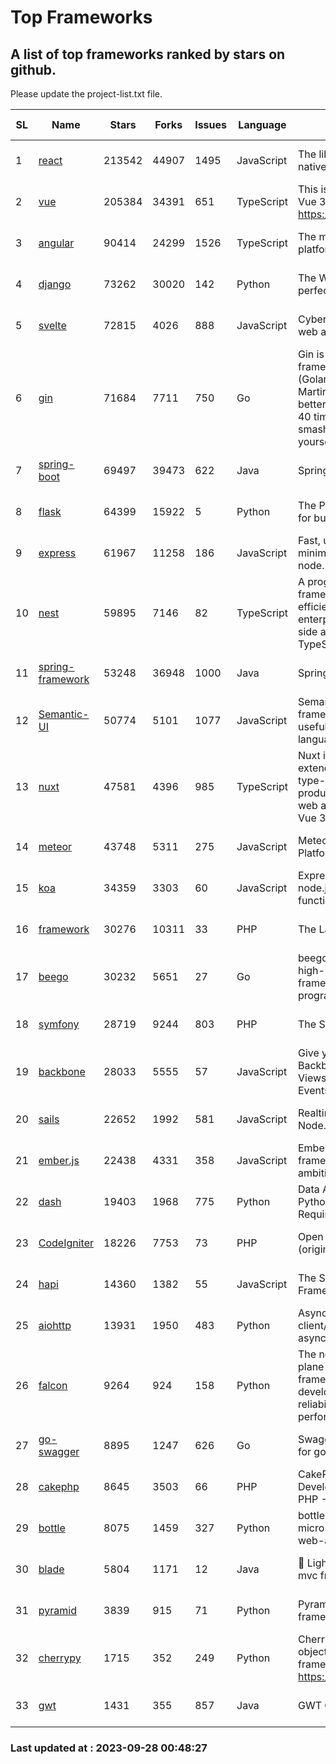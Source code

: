 # Top Frameworks
## A list of top frameworks ranked by stars on github.  
Please update the project-list.txt file.

| SL| Name  | Stars| Forks| Issues | Language | Description | Last Commit |
| --| ------| -----| ---- | ------ | -------- | ----------- | ----------- |
| 1 | [react](https://github.com/facebook/react) | 213542 | 44907 | 1495 | JavaScript | The library for web and native user interfaces | 2023-09-27 23:17:45 |
| 2 | [vue](https://github.com/vuejs/vue) | 205384 | 34391 | 651 | TypeScript | This is the repo for Vue 2. For Vue 3, go to https://github.com/vuejs/core | 2023-04-27 09:43:19 |
| 3 | [angular](https://github.com/angular/angular) | 90414 | 24299 | 1526 | TypeScript | The modern web developer’s platform | 2023-09-27 21:00:03 |
| 4 | [django](https://github.com/django/django) | 73262 | 30020 | 142 | Python | The Web framework for perfectionists with deadlines. | 2023-09-27 17:18:40 |
| 5 | [svelte](https://github.com/sveltejs/svelte) | 72815 | 4026 | 888 | JavaScript | Cybernetically enhanced web apps | 2023-09-25 15:39:03 |
| 6 | [gin](https://github.com/gin-gonic/gin) | 71684 | 7711 | 750 | Go | Gin is a HTTP web framework written in Go (Golang). It features a Martini-like API with much better performance -- up to 40 times faster. If you need smashing performance, get yourself some Gin. | 2023-09-27 07:17:11 |
| 7 | [spring-boot](https://github.com/spring-projects/spring-boot) | 69497 | 39473 | 622 | Java | Spring Boot | 2023-09-27 18:45:14 |
| 8 | [flask](https://github.com/pallets/flask) | 64399 | 15922 | 5 | Python | The Python micro framework for building web applications. | 2023-09-24 14:58:22 |
| 9 | [express](https://github.com/expressjs/express) | 61967 | 11258 | 186 | JavaScript | Fast, unopinionated, minimalist web framework for node. | 2023-05-16 01:53:48 |
| 10 | [nest](https://github.com/nestjs/nest) | 59895 | 7146 | 82 | TypeScript | A progressive Node.js framework for building efficient, scalable, and enterprise-grade server-side applications with TypeScript/JavaScript 🚀 | 2023-09-26 07:42:01 |
| 11 | [spring-framework](https://github.com/spring-projects/spring-framework) | 53248 | 36948 | 1000 | Java | Spring Framework | 2023-09-27 14:43:56 |
| 12 | [Semantic-UI](https://github.com/Semantic-Org/Semantic-UI) | 50774 | 5101 | 1077 | JavaScript | Semantic is a UI component framework based around useful principles from natural language. | 2023-01-11 17:05:32 |
| 13 | [nuxt](https://github.com/nuxt/nuxt) | 47581 | 4396 | 985 | TypeScript | Nuxt is an intuitive and extendable way to create type-safe, performant and production-grade full-stack web apps and websites with Vue 3. | 2023-09-27 15:16:38 |
| 14 | [meteor](https://github.com/meteor/meteor) | 43748 | 5311 | 275 | JavaScript | Meteor, the JavaScript App Platform | 2023-09-27 13:51:58 |
| 15 | [koa](https://github.com/koajs/koa) | 34359 | 3303 | 60 | JavaScript | Expressive middleware for node.js using ES2017 async functions | 2023-05-17 07:50:49 |
| 16 | [framework](https://github.com/laravel/framework) | 30276 | 10311 | 33 | PHP | The Laravel Framework. | 2023-09-27 11:58:32 |
| 17 | [beego](https://github.com/beego/beego) | 30232 | 5651 | 27 | Go | beego is an open-source, high-performance web framework for the Go programming language. | 2023-09-25 11:38:34 |
| 18 | [symfony](https://github.com/symfony/symfony) | 28719 | 9244 | 803 | PHP | The Symfony PHP framework | 2023-09-27 14:01:46 |
| 19 | [backbone](https://github.com/jashkenas/backbone) | 28033 | 5555 | 57 | JavaScript | Give your JS App some Backbone with Models, Views, Collections, and Events | 2023-08-10 22:05:08 |
| 20 | [sails](https://github.com/balderdashy/sails) | 22652 | 1992 | 581 | JavaScript | Realtime MVC Framework for Node.js | 2023-09-01 21:26:40 |
| 21 | [ember.js](https://github.com/emberjs/ember.js) | 22438 | 4331 | 358 | JavaScript | Ember.js - A JavaScript framework for creating ambitious web applications | 2023-09-18 15:47:02 |
| 22 | [dash](https://github.com/plotly/dash) | 19403 | 1968 | 775 | Python | Data Apps & Dashboards for Python. No JavaScript Required. | 2023-08-29 16:49:04 |
| 23 | [CodeIgniter](https://github.com/bcit-ci/CodeIgniter) | 18226 | 7753 | 73 | PHP | Open Source PHP Framework (originally from EllisLab) | 2023-04-07 17:57:13 |
| 24 | [hapi](https://github.com/hapijs/hapi) | 14360 | 1382 | 55 | JavaScript | The Simple, Secure Framework Developers Trust | 2023-09-18 11:40:11 |
| 25 | [aiohttp](https://github.com/aio-libs/aiohttp) | 13931 | 1950 | 483 | Python | Asynchronous HTTP client/server framework for asyncio and Python | 2023-09-26 11:20:14 |
| 26 | [falcon](https://github.com/falconry/falcon) | 9264 | 924 | 158 | Python | The no-magic web data plane API and microservices framework for Python developers, with a focus on reliability, correctness, and performance at scale. | 2023-08-21 21:45:34 |
| 27 | [go-swagger](https://github.com/go-swagger/go-swagger) | 8895 | 1247 | 626 | Go | Swagger 2.0 implementation for go | 2023-08-21 22:25:45 |
| 28 | [cakephp](https://github.com/cakephp/cakephp) | 8645 | 3503 | 66 | PHP | CakePHP: The Rapid Development Framework for PHP - Official Repository | 2023-09-24 03:43:37 |
| 29 | [bottle](https://github.com/bottlepy/bottle) | 8075 | 1459 | 327 | Python | bottle.py is a fast and simple micro-framework for python web-applications. | 2022-09-05 15:24:52 |
| 30 | [blade](https://github.com/lets-blade/blade) | 5804 | 1171 | 12 | Java | :rocket: Lightning fast and elegant mvc framework for Java8 | 2023-06-16 05:18:49 |
| 31 | [pyramid](https://github.com/Pylons/pyramid) | 3839 | 915 | 71 | Python | Pyramid - A Python web framework | 2023-09-14 21:55:43 |
| 32 | [cherrypy](https://github.com/cherrypy/cherrypy) | 1715 | 352 | 249 | Python | CherryPy is a pythonic, object-oriented HTTP framework.      https://cherrypy.dev | 2023-08-04 13:52:17 |
| 33 | [gwt](https://github.com/gwtproject/gwt) | 1431 | 355 | 857 | Java | GWT Open Source Project | 2023-09-13 21:29:31 |

### Last updated at : 2023-09-28 00:48:27

